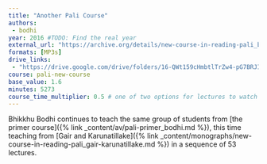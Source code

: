 ```yaml
---
title: "Another Pali Course"
authors:
 - bodhi
year: 2016 #TODO: Find the real year
external_url: "https://archive.org/details/new-course-in-reading-pali_bhikkhu-bodhi"
formats: [MP3s]
drive_links:
 - "https://drive.google.com/drive/folders/16-QWt159cHmbtlTrZw4-pG7BRJITN8ab"
course: pali-new-course
base_value: 1.6
minutes: 5273
course_time_multiplier: 0.5 # one of two options for lectures to watch
---
```


Bhikkhu Bodhi continues to teach the same group of students from [the primer course]({% link _content/av/pali-primer_bodhi.md %}), this time teaching from [Gair and Karunatillake]({% link _content/monographs/new-course-in-reading-pali_gair-karunatillake.md %}) in a sequence of 53 lectures.



